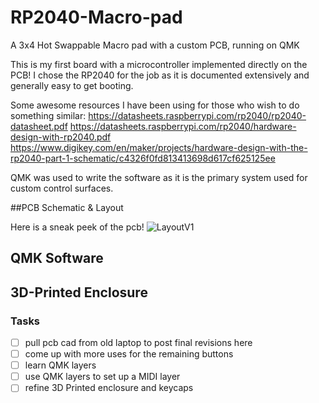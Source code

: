 # RP2040-Macro-pad
A 3x4 Hot Swappable Macro pad with a custom PCB, running on QMK

This is my first board with a microcontroller implemented directly on the PCB!
I chose the RP2040 for the job as it is documented extensively and generally easy to get booting.

Some awesome resources I have been using for those who wish to do something similar:
https://datasheets.raspberrypi.com/rp2040/rp2040-datasheet.pdf
https://datasheets.raspberrypi.com/rp2040/hardware-design-with-rp2040.pdf
https://www.digikey.com/en/maker/projects/hardware-design-with-the-rp2040-part-1-schematic/c4326f0fd813413698d617cf625125ee

QMK was used to write the software as it is the primary system used for custom control surfaces.

##PCB Schematic & Layout

Here is a sneak peek of the pcb!
![LayoutV1](https://github.com/jlb2637/RP2040-Macro-pad/assets/47393028/19f7c9ec-b4b3-462c-9d69-eac619953c21)

## QMK Software

## 3D-Printed Enclosure

### Tasks 
- [ ] pull pcb cad from old laptop to post final revisions here
- [ ] come up with more uses for the remaining buttons
- [ ] learn QMK layers
- [ ] use QMK layers to set up a MIDI layer
- [ ] refine 3D Printed enclosure and keycaps
